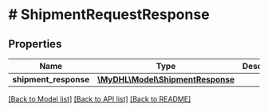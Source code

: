 # # ShipmentRequestResponse

## Properties

Name | Type | Description | Notes
------------ | ------------- | ------------- | -------------
**shipment_response** | [**\MyDHL\Model\ShipmentResponse**](ShipmentResponse.md) |  |

[[Back to Model list]](../../README.md#models) [[Back to API list]](../../README.md#endpoints) [[Back to README]](../../README.md)

